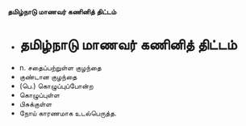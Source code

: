 **தமிழ்நாடு மாணவர் கணினித் திட்டம்**
- # தமிழ்நாடு மாணவர் கணினித் திட்டம்
- n. சதைப்பற்றுள்ள குழந்தை
- குண்டான குழந்தை
- (பெ.) கொழுப்புப்போன்ற
- கொழுப்புள்ள
- பிசுக்குள்ள
- நோய் காரணமாக உடல்பெருத்த.

